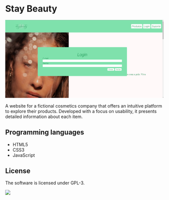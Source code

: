# Stay Beauty

<p align="center">
  <img src="img/readme.png"/>
</p>

A website for a fictional cosmetics company that offers an intuitive platform to explore their products. Developed with a focus on usability, it presents detailed information about each item.

## Programming languages

- HTML5
- CSS3
- JavaScript

## License

 The software is licensed under GPL-3.

<p >
  <img src="https://i.imgur.com/9kXfG6P.png" />
</p>
